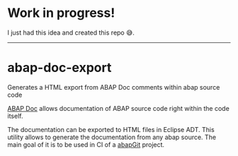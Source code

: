 # Work in progress!
I just had this idea and created this repo :sweat_smile:.

--- 

# abap-doc-export
Generates a HTML export from ABAP Doc comments within abap source code

[ABAP Doc](https://blogs.sap.com/2013/04/29/abap-doc/) allows documentation of ABAP source code right within the code itself. 

The documentation can be exported to HTML files in Eclipse ADT. This utility allows to generate the documentation from any abap source. 
The main goal of it is to be used in CI of a [abapGit](abapgit.org) project.
